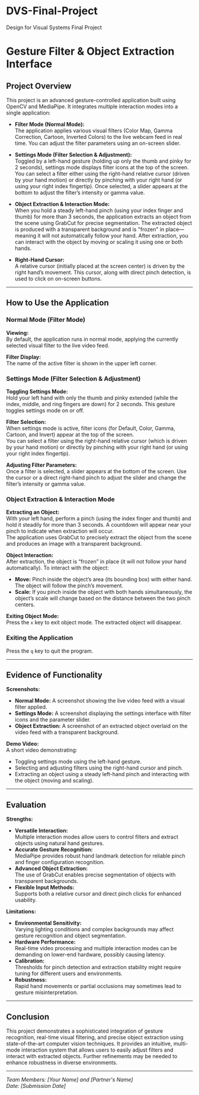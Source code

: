 # DVS-Final-Project
Design for Visual Systems Final Project

# Gesture Filter & Object Extraction Interface

## Project Overview

This project is an advanced gesture-controlled application built using OpenCV and MediaPipe. It integrates multiple interaction modes into a single application:

- **Filter Mode (Normal Mode):**  
  The application applies various visual filters (Color Map, Gamma Correction, Cartoon, Inverted Colors) to the live webcam feed in real time. You can adjust the filter parameters using an on-screen slider.

- **Settings Mode (Filter Selection & Adjustment):**  
  Toggled by a left-hand gesture (holding up only the thumb and pinky for 2 seconds), settings mode displays filter icons at the top of the screen. You can select a filter either using the right-hand relative cursor (driven by your hand motion) or directly by pinching with your right hand (or using your right index fingertip). Once selected, a slider appears at the bottom to adjust the filter’s intensity or gamma value.

- **Object Extraction & Interaction Mode:**  
  When you hold a steady left-hand pinch (using your index finger and thumb) for more than 3 seconds, the application extracts an object from the scene using GrabCut for precise segmentation. The extracted object is produced with a transparent background and is "frozen" in place—meaning it will not automatically follow your hand. After extraction, you can interact with the object by moving or scaling it using one or both hands.

- **Right-Hand Cursor:**  
  A relative cursor (initially placed at the screen center) is driven by the right hand’s movement. This cursor, along with direct pinch detection, is used to click on on-screen buttons.

---

## How to Use the Application

### Normal Mode (Filter Mode)

**Viewing:**  
By default, the application runs in normal mode, applying the currently selected visual filter to the live video feed.

**Filter Display:**  
The name of the active filter is shown in the upper left corner.

### Settings Mode (Filter Selection & Adjustment)

**Toggling Settings Mode:**  
Hold your left hand with only the thumb and pinky extended (while the index, middle, and ring fingers are down) for 2 seconds. This gesture toggles settings mode on or off.

**Filter Selection:**  
When settings mode is active, filter icons (for Default, Color, Gamma, Cartoon, and Invert) appear at the top of the screen.  
You can select a filter using the right-hand relative cursor (which is driven by your hand motion) or directly by pinching with your right hand (or using your right index fingertip).

**Adjusting Filter Parameters:**  
Once a filter is selected, a slider appears at the bottom of the screen. Use the cursor or a direct right-hand pinch to adjust the slider and change the filter’s intensity or gamma value.

### Object Extraction & Interaction Mode

**Extracting an Object:**  
With your left hand, perform a pinch (using the index finger and thumb) and hold it steadily for more than 3 seconds. A countdown will appear near your pinch to indicate when extraction will occur.  
The application uses GrabCut to precisely extract the object from the scene and produces an image with a transparent background.

**Object Interaction:**  
After extraction, the object is “frozen” in place (it will not follow your hand automatically). To interact with the object:  
- **Move:** Pinch inside the object’s area (its bounding box) with either hand. The object will follow the pinch’s movement.  
- **Scale:** If you pinch inside the object with both hands simultaneously, the object’s scale will change based on the distance between the two pinch centers.

**Exiting Object Mode:**  
Press the `x` key to exit object mode. The extracted object will disappear.

### Exiting the Application

Press the `q` key to quit the program.

---

## Evidence of Functionality

**Screenshots:**
- **Normal Mode:** A screenshot showing the live video feed with a visual filter applied.
- **Settings Mode:** A screenshot displaying the settings interface with filter icons and the parameter slider.
- **Object Extraction:** A screenshot of an extracted object overlaid on the video feed with a transparent background.

**Demo Video:**  
A short video demonstrating:
- Toggling settings mode using the left-hand gesture.
- Selecting and adjusting filters using the right-hand cursor and pinch.
- Extracting an object using a steady left-hand pinch and interacting with the object (moving and scaling).

---

## Evaluation

**Strengths:**
- **Versatile Interaction:**  
  Multiple interaction modes allow users to control filters and extract objects using natural hand gestures.
- **Accurate Gesture Recognition:**  
  MediaPipe provides robust hand landmark detection for reliable pinch and finger configuration recognition.
- **Advanced Object Extraction:**  
  The use of GrabCut enables precise segmentation of objects with transparent backgrounds.
- **Flexible Input Methods:**  
  Supports both a relative cursor and direct pinch clicks for enhanced usability.

**Limitations:**
- **Environmental Sensitivity:**  
  Varying lighting conditions and complex backgrounds may affect gesture recognition and object segmentation.
- **Hardware Performance:**  
  Real-time video processing and multiple interaction modes can be demanding on lower-end hardware, possibly causing latency.
- **Calibration:**  
  Thresholds for pinch detection and extraction stability might require tuning for different users and environments.
- **Robustness:**  
  Rapid hand movements or partial occlusions may sometimes lead to gesture misinterpretation.

---

## Conclusion

This project demonstrates a sophisticated integration of gesture recognition, real-time visual filtering, and precise object extraction using state-of-the-art computer vision techniques. It provides an intuitive, multi-mode interaction system that allows users to easily adjust filters and interact with extracted objects. Further refinements may be needed to enhance robustness in diverse environments.

---

*Team Members: [Your Name] and [Partner's Name]*  
*Date: [Submission Date]*
